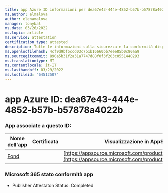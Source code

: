 ```yaml
---
title: app Azure ID informazioni per dea67e43-444e-4852-b57b-b57878a4022b
ms.author: elmalova
author: elenamalova
manager: tonybal
ms.date: 03/26/2022
ms.topic: article
ms.service: attestation
certification_type: attested
description: Tutte le informazioni sulla sicurezza e la conformità disponibili per dea67e43-444e-4852-b57b-b57878a4022b.
ms.openlocfilehash: 4cf9d9bf5ccd03c7b1b16660bb7eee85b0c80aa9
ms.sourcegitcommit: 890a5b31f2a31a7747d88f0f3f203c0551440293
ms.translationtype: MT
ms.contentlocale: it-IT
ms.lasthandoff: 03/29/2022
ms.locfileid: "64512507"
---
```

# <a name="azure-app-id-dea67e43-444e-4852-b57b-b57878a4022b"></a>app Azure ID: dea67e43-444e-4852-b57b-b57878a4022b


### <a name="apps-associated-with-this-id"></a>App associate a questo ID:
| **Nome dell'app** | **Certificata** | **Visualizzazione in AppSource** |
|--------------|---------------|-----------------------|
| [Fond](../forward/WA200003631.md) |  | [https://appsource.microsoft.com/product/office/WA200003631](https://appsource.microsoft.com/product/office/WA200003631) |

### <a name="microsoft-365-app-compliance-status"></a>Microsoft 365 stato conformità app
- Publisher Attestaton Status: Completed
